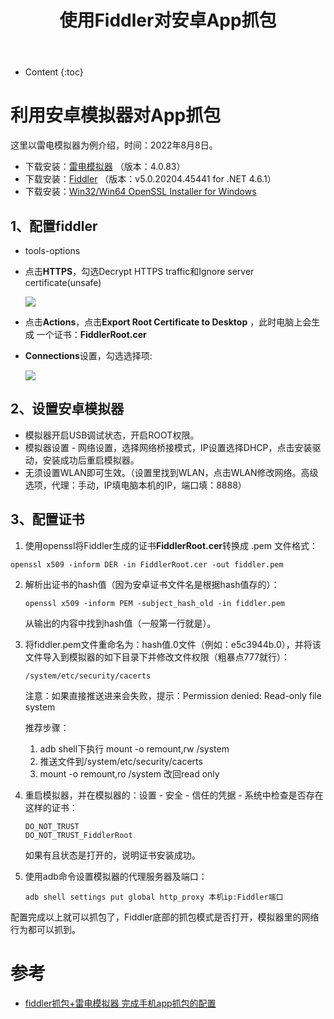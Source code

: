 ﻿---
layout:		post
category:	"soft"
title:		"使用Fiddler对安卓App抓包"

tags:		[fiddler,Android]
---
- Content
{:toc}
# 利用安卓模拟器对App抓包

这里以雷电模拟器为例介绍，时间：2022年8月8日。

- 下载安装：[雷电模拟器](https://www.ldmnq.com/) （版本：4.0.83）
- 下载安装：[Fiddler](https://www.telerik.com/download/fiddler) （版本：v5.0.20204.45441 for .NET 4.6.1）
- 下载安装：[Win32/Win64 OpenSSL Installer for Windows](http://slproweb.com/products/Win32OpenSSL.html)

## 1、配置fiddler

- tools-options

- 点击**HTTPS**，勾选Decrypt HTTPS traffic和Ignore server certificate(unsafe)

  ![](https://img-blog.csdnimg.cn/20200531161239132.png)

- 点击**Actions**，点击**Export Root Certificate to Desktop** ，此时电脑上会生成 一个证书：**FiddlerRoot.cer**

- **Connections**设置，勾选选择项:

  ![](https://img-blog.csdnimg.cn/202005311612393.png)





## 2、设置安卓模拟器

- 模拟器开启USB调试状态，开启ROOT权限。
- 模拟器设置 - 网络设置，选择网络桥接模式，IP设置选择DHCP，点击安装驱动，安装成功后重启模拟器。
- 无须设置WLAN即可生效。（设置里找到WLAN，点击WLAN修改网络。高级选项，代理：手动，IP填电脑本机的IP，端口填：8888）



## 3、配置证书

1. 使用openssl将Fiddler生成的证书**FiddlerRoot.cer**转换成 .pem 文件格式：

```
openssl x509 -inform DER -in FiddlerRoot.cer -out fiddler.pem
```

2. 解析出证书的hash值（因为安卓证书文件名是根据hash值存的）：

   ```
   openssl x509 -inform PEM -subject_hash_old -in fiddler.pem
   ```

   从输出的内容中找到hash值（一般第一行就是）。

3. 将fiddler.pem文件重命名为：hash值.0文件（例如：e5c3944b.0），并将该文件导入到模拟器的如下目录下并修改文件权限（粗暴点777就行）：

   ```
   /system/etc/security/cacerts
   ```

   注意：如果直接推送进来会失败，提示：Permission denied: Read-only file system

   推荐步骤：

   1. adb shell下执行 mount -o remount,rw /system 
   2. 推送文件到/system/etc/security/cacerts
   3. mount -o remount,ro /system 改回read only

4. 重启模拟器，并在模拟器的：设置 - 安全 - 信任的凭据 - 系统中检查是否存在这样的证书：

   ```
   DO_NOT_TRUST
   DO_NOT_TRUST_FiddlerRoot
   ```

   如果有且状态是打开的，说明证书安装成功。

5. 使用adb命令设置模拟器的代理服务器及端口：

   ```
   adb shell settings put global http_proxy 本机ip:Fiddler端口
   ```






配置完成以上就可以抓包了，Fiddler底部的抓包模式是否打开，模拟器里的网络行为都可以抓到。




# 参考

- [fiddler抓包+雷电模拟器 完成手机app抓包的配置](https://www.likecs.com/show-205182531.html)